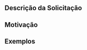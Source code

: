## Descrição da Solicitação
<!-- Descreva a nova funcionalidade de forma clara e concisa -->

## Motivação
<!-- Explique porque essa funcionalidade seria útil -->

## Exemplos
<!-- Forneça exemplos de como essa funcionalidade pode ser usada -->
